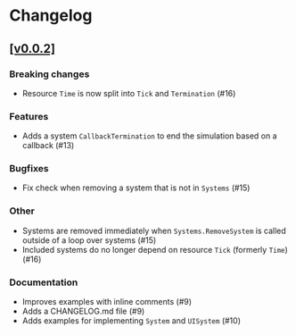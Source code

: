 # Changelog

## [[v0.0.2]](https://github.com/mlange-42/arche/compare/v0.0.1...v0.0.2)

### Breaking changes

* Resource `Time` is now split into `Tick` and `Termination` (#16)

### Features

* Adds a system `CallbackTermination` to end the simulation based on a callback (#13)

### Bugfixes

* Fix check when removing a system that is not in `Systems` (#15)

### Other

* Systems are removed immediately when `Systems.RemoveSystem` is called outside of a loop over systems (#15)
* Included systems do no longer depend on resource `Tick` (formerly `Time`) (#16)

### Documentation

* Improves examples with inline comments (#9)
* Adds a CHANGELOG.md file (#9)
* Adds examples for implementing `System` and `UISystem` (#10)
